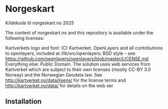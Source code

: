 # Norgeskart
Kildekode til norgeskart.no 2025

The content of norgeskart.no and this repository is available under the following licenses:

Kartverkets logo and font: (C) Kartverket.
OpenLayers and all contributions to openlayers, included at /lib/src/openlayers: BSD style - see https://github.com/openlayers/openlayers/blob/master/LICENSE.md
Everything else: Public Domain.
The solution uses web services from Kartverket which are subject to their own licenses (mostly CC-BY 3.0 Norway) and the Norwegian Geodata law. See http://kartverket.no/data/lisens/ for the license terms and http://kartverket.no/data/ for details on the web ser

## Installation
